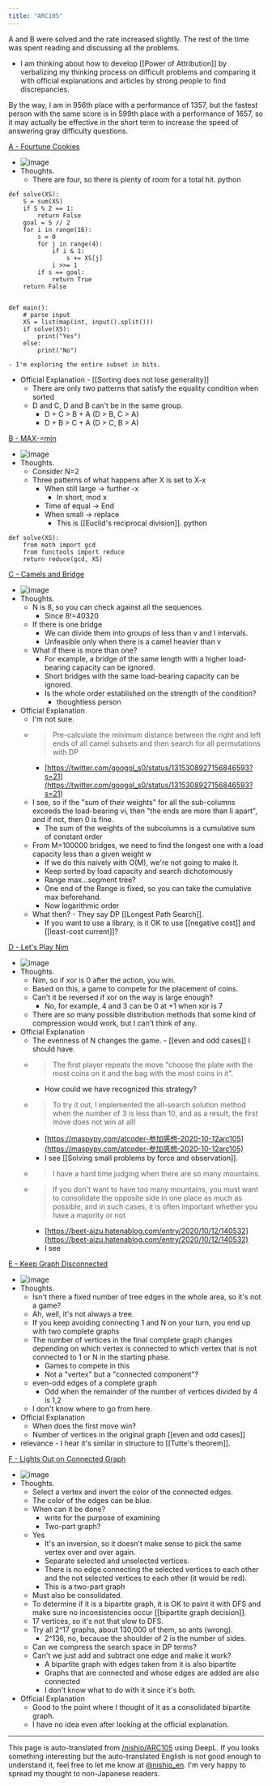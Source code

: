 ```yaml
---
title: "ARC105"
---
```


A and B were solved and the rate increased slightly. The rest of the time was spent reading and discussing all the problems.
- I am thinking about how to develop [[Power of Attribution]] by verbalizing my thinking process on difficult problems and comparing it with official explanations and articles by strong people to find discrepancies.

By the way, I am in 956th place with a performance of 1357, but the fastest person with the same score is in 599th place with a performance of 1657, so it may actually be effective in the short term to increase the speed of answering gray difficulty questions.

[A - Fourtune Cookies](https://atcoder.jp/contests/arc105/tasks/arc105_a)
- ![image](https://gyazo.com/965ded9d0465682f4ac72c2cd98a84b0/thumb/1000)
- Thoughts.
    - There are four, so there is plenty of room for a total hit.
python

```
def solve(XS):
    S = sum(XS)
    if S % 2 == 1:
        return False
    goal = S // 2
    for i in range(16):
        s = 0
        for j in range(4):
            if i & 1:
                s += XS[j]
            i >>= 1
        if s == goal:
            return True
    return False


def main():
    # parse input
    XS = list(map(int, input().split()))
    if solve(XS):
        print("Yes")
    else:
        print("No")
```

    - I'm exploring the entire subset in bits.
- Official Explanation
        - [[Sorting does not lose generality]]
    - There are only two patterns that satisfy the equality condition when sorted
    - D and C, D and B can't be in the same group.
        - D + C > B + A (D > B, C > A)
        - D + B > C + A (D > C, B > A)

[B - MAX-=min](https://atcoder.jp/contests/arc105/tasks/arc105_b)
- ![image](https://gyazo.com/7d51225e7e98ca2a831dfb93e0d14dfa/thumb/1000)
- Thoughts.
    - Consider N=2
    - Three patterns of what happens after X is set to X-x
        - When still large -> further -x
            - In short, mod x
        - Time of equal -> End
        - When small → replace
            - This is [[Euclid's reciprocal division]].
python

```
def solve(XS):
    from math import gcd
    from functools import reduce
    return reduce(gcd, XS)
```


[C - Camels and Bridge](https://atcoder.jp/contests/arc105/tasks/arc105_c)
- ![image](https://gyazo.com/869d181ba8e1c413aad6abdaae58d06b/thumb/1000)
- Thoughts.
    - N is 8, so you can check against all the sequences.
        - Since 8!=40320
    - If there is one bridge
        - We can divide them into groups of less than v and l intervals.
        - Unfeasible only when there is a camel heavier than v
    - What if there is more than one?
        - For example, a bridge of the same length with a higher load-bearing capacity can be ignored.
        - Short bridges with the same load-bearing capacity can be ignored.
        - Is the whole order established on the strength of the condition?
            - thoughtless person
- Official Explanation
    - I'm not sure.
    - > Pre-calculate the minimum distance between the right and left ends of all camel subsets and then search for all permutations with DP
        - [https://twitter.com/googol_s0/status/1315308927156846593?s=21](https://twitter.com/googol_s0/status/1315308927156846593?s=21)
    - I see, so if the "sum of their weights" for all the sub-columns exceeds the load-bearing vi, then "the ends are more than li apart", and if not, then 0 is fine.
        - The sum of the weights of the subcolumns is a cumulative sum of constant order
    - From M=100000 bridges, we need to find the longest one with a load capacity less than a given weight w
        - If we do this naively with O(M), we're not going to make it.
        - Keep sorted by load capacity and search dichotomously
        - Range max...segment tree?
        - One end of the Range is fixed, so you can take the cumulative max beforehand.
        - Now logarithmic order
    - What then?
            - They say DP [[Longest Path Search]].
        - If you want to use a library, is it OK to use [[negative cost]] and [[least-cost current]]?

[D - Let's Play Nim](https://atcoder.jp/contests/arc105/tasks/arc105_d)
- ![image](https://gyazo.com/0c7dfdbf04c7708f8ea734260f888b1c/thumb/1000)
- Thoughts.
    - Nim, so if xor is 0 after the action, you win.
    - Based on this, a game to compete for the placement of coins.
    - Can't it be reversed if xor on the way is large enough?
        - No, for example, 4 and 3 can be 0 at +1 when xor is 7
    - There are so many possible distribution methods that some kind of compression would work, but I can't think of any.
- Official Explanation
    - The evenness of N changes the game.
            - [[even and odd cases]] I should have.
    - > The first player repeats the move "choose the plate with the most coins on it and the bag with the most coins in it".
        - How could we have recognized this strategy?
    - > To try it out, I implemented the all-search solution method when the number of 3 is less than 10, and as a result, the first move does not win at all!
        - [https://maspypy.com/atcoder-参加感想-2020-10-12arc105](https://maspypy.com/atcoder-参加感想-2020-10-12arc105)
        - I see [[Solving small problems by force and observation]].
    - > I have a hard time judging when there are so many mountains.
    - >  If you don't want to have too many mountains, you must want to consolidate the opposite side in one place as much as possible, and in such cases, it is often important whether you have a majority or not
        - [https://beet-aizu.hatenablog.com/entry/2020/10/12/140532](https://beet-aizu.hatenablog.com/entry/2020/10/12/140532)
        - I see

[E - Keep Graph Disconnected](https://atcoder.jp/contests/arc105/tasks/arc105_e)
- ![image](https://gyazo.com/b574e16286d6e80922242bcf36153666/thumb/1000)
- Thoughts.
    - Isn't there a fixed number of tree edges in the whole area, so it's not a game?
    - Ah, well, it's not always a tree.
    - If you keep avoiding connecting 1 and N on your turn, you end up with two complete graphs
    - The number of vertices in the final complete graph changes depending on which vertex is connected to which vertex that is not connected to 1 or N in the starting phase.
        - Games to compete in this
        - Not a "vertex" but a "connected component"?
    - even-odd edges of a complete graph
        - Odd when the remainder of the number of vertices divided by 4 is 1,2
    - I don't know where to go from here.
- Official Explanation
    - When does the first move win?
    - Number of vertices in the original graph [[even and odd cases]]
- relevance
        - I hear it's similar in structure to [[Tutte's theorem]].

[F - Lights Out on Connected Graph](https://atcoder.jp/contests/arc105/tasks/arc105_f)
- ![image](https://gyazo.com/7e2b618d0324a5fd22cea014ba400fc2/thumb/1000)
- Thoughts.
    - Select a vertex and invert the color of the connected edges.
    - The color of the edges can be blue.
    - When can it be done?
        - write for the purpose of examining
        - Two-part graph?
    - Yes
        - It's an inversion, so it doesn't make sense to pick the same vertex over and over again.
        - Separate selected and unselected vertices.
        - There is no edge connecting the selected vertices to each other and the not selected vertices to each other (it would be red).
        - This is a two-part graph
    - Must also be consolidated.
    - To determine if it is a bipartite graph, it is OK to paint it with DFS and make sure no inconsistencies occur [[bipartite graph decision]].
    - 17 vertices, so it's not that slow to DFS.
    - Try all 2^17 graphs, about 130,000 of them, so ants (wrong).
        - 2^136, no, because the shoulder of 2 is the number of sides.
    - Can we compress the search space in DP terms?
    - Can't we just add and subtract one edge and make it work?
        - A bipartite graph with edges taken from it is also bipartite
        - Graphs that are connected and whose edges are added are also connected
        - I don't know what to do with it since it's both.
- Official Explanation
    - Good to the point where I thought of it as a consolidated bipartite graph.
    - I have no idea even after looking at the official explanation.

---
This page is auto-translated from [/nishio/ARC105](https://scrapbox.io/nishio/ARC105) using DeepL. If you looks something interesting but the auto-translated English is not good enough to understand it, feel free to let me know at [@nishio_en](https://twitter.com/nishio_en). I'm very happy to spread my thought to non-Japanese readers.